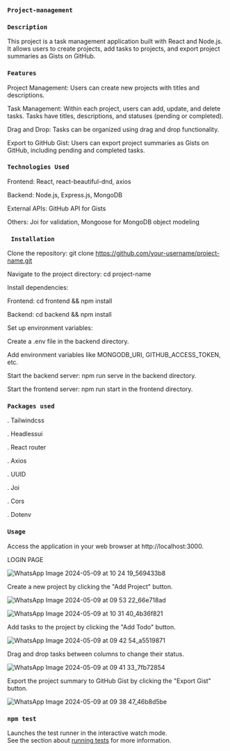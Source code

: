 ### `Project-management`

### `Description`
This project is a task management application built with React and Node.js. It allows users to create projects, add tasks to projects, and export project summaries as Gists on GitHub.

### `Features`
Project Management: Users can create new projects with titles and descriptions.

Task Management: Within each project, users can add, update, and delete tasks. Tasks have titles, descriptions, and statuses (pending or completed).

Drag and Drop: Tasks can be organized using drag and drop functionality.

Export to GitHub Gist: Users can export project summaries as Gists on GitHub, including pending and completed tasks.

### `Technologies Used`

Frontend: React, react-beautiful-dnd, axios

Backend: Node.js, Express.js, MongoDB

External APIs: GitHub API for Gists

Others: Joi for validation, Mongoose for MongoDB object modeling


### ` Installation`

Clone the repository: git clone https://github.com/your-username/project-name.git

Navigate to the project directory: cd project-name

Install dependencies:

Frontend: cd frontend && npm install

Backend: cd backend && npm install

Set up environment variables:

Create a .env file in the backend directory.

Add environment variables like MONGODB_URI, GITHUB_ACCESS_TOKEN, etc.

Start the backend server: npm run serve in the backend directory.

Start the frontend server: npm run start in the frontend directory.


###  `Packages used`
. Tailwindcss

. Headlessui

. React router

. Axios

. UUID

. Joi

. Cors

. Dotenv

### `Usage`
Access the application in your web browser at http://localhost:3000.

LOGIN PAGE

![WhatsApp Image 2024-05-09 at 10 24 19_569433b8](https://github.com/sona1237/project-management-task/assets/146066244/2579a436-bd09-4bf7-8129-a0a67a91d7af)

Create a new project by clicking the "Add Project" button.

![WhatsApp Image 2024-05-09 at 09 53 22_66e718ad](https://github.com/sona1237/project-management-task/assets/146066244/5d1d3d11-08a7-4342-a2a5-8bbbcb07e61f)


![WhatsApp Image 2024-05-09 at 10 31 40_4b36f821](https://github.com/sona1237/project-management-task/assets/146066244/50326010-73ac-428f-9db6-1c86dcaceed6)


Add tasks to the project by clicking the "Add Todo" button.

![WhatsApp Image 2024-05-09 at 09 42 54_a5519871](https://github.com/sona1237/project-management-task/assets/146066244/913beea9-aedf-4a8d-aa3e-8ba5ad34c8b6)

Drag and drop tasks between columns to change their status.

![WhatsApp Image 2024-05-09 at 09 41 33_7fb72854](https://github.com/sona1237/project-management-task/assets/146066244/1ae04153-a8a4-48b9-9cf3-ad91ea5ea04c)

Export the project summary to GitHub Gist by clicking the "Export Gist" button.


![WhatsApp Image 2024-05-09 at 09 38 47_46b8d5be](https://github.com/sona1237/project-management-task/assets/146066244/cb17bf7e-9354-450d-9827-5ebd021755ca)

### `npm test`

Launches the test runner in the interactive watch mode.\
See the section about [running tests](https://facebook.github.io/create-react-app/docs/running-tests) for more information.



